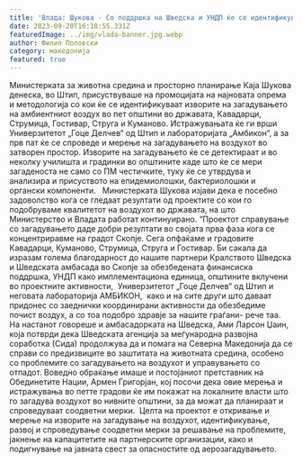 ```yaml
---
title: 'Влада: Шукова - Со поддршка на Шведска и УНДП ќе се идентификуваат изворите на загадувањето на воздухот и во Кавадарци, Струмица, Гостивар, Струга и Куманово - 20 СЕПТЕМВРИ 2023'
date: 2023-09-20T16:18:55.331Z
featuredImage: ../img/vlada-banner.jpg.webp
author: Филип Поповски
category: македонија
featured: true
---
```

Министерката за животна средина и просторно планирање Каја Шукова денеска, во Штип, присуствуваше на промоцијата на најновата опрема и методологија со кои ќе се идентификуваат изворите на загадувањето на амбиентниот воздух во пет општини во државата, Кавадарци, Струмица, Гостивар, Струга и Куманово. Истражувањата ќе ги врши Универзитетот „Гоце Делчев“ од Штип и лабораторијата „Амбикон“, а за прв пат ќе се спроведе и мерење на загадувањето на воздухот во затворен простор. Изворите на загадувањето ќе се детектираат и во неколку училишта и градинки во општините каде што ќе се мери загаденоста не само со ПМ честичките, туку ќе се утврдува и анализира и присуството на епидемиолошки, бактериолошки и органски компоненти.  
Министерката Шукова изјави дека е посебно задоволство кога се гледаат резултати од проектите со кои го подобруваме квалитетот на воздухот во државата, на што Министерство и Владата работат континуирано. “Проектот справување со загадувањето даде добри резултати во својата прва фаза кога се концентриравме на градот Скопје. Сега опфаќаме и градовите Кавадарци, Куманово, Струмица, Струга и Гостивар.
Би сакала да изразам голема благодарност до нашите партнери Кралството Шведска и Шведската амбасада во Скопје за обезбедената финансиска поддршка, УНДП како имплементациона единица, општините вклучени во проектните активности,  Универзитетот „Гоце Делчев“ од Штип и неговата лабораторија АМБИКОН,  како и на сите други што даваат придонес со заеднички координирани активности да обезбедиме почист воздух, а со тоа подобро здравје за нашите граѓани- рече таа.
На настанот говореше и амбасадорката на Шведска, Ами Ларсон Џаин, која потврди дека Шведската агенција за меѓународна развојна соработка (Сида) продoлжува да и помага на Северна Македонија да се справи со предизвиците во заштитата на животната средина, особено со проблемите со загадувањето на воздухот и управувањето со отпадот. Воведно обраќање имаше и постојаниот претставник на Обединетите Нации, Армен Григорјан, кој посочи дека овие мерења и истражувања во петте градови ќе им покажат на локалните власти што го загадува воздухот во нивните општини, за да можат да планираат и спроведуваат соодветни мерки. 
Целта на проектот е откривање и мерење на изворите на загадување на воздухот, идентификување, развој и спроведување соодветни мерки за решавање на проблемите, јакнење на капацитетите на партнерските организации, како и подигнување на јавната свест за опасностите од аерозагадувањето.
